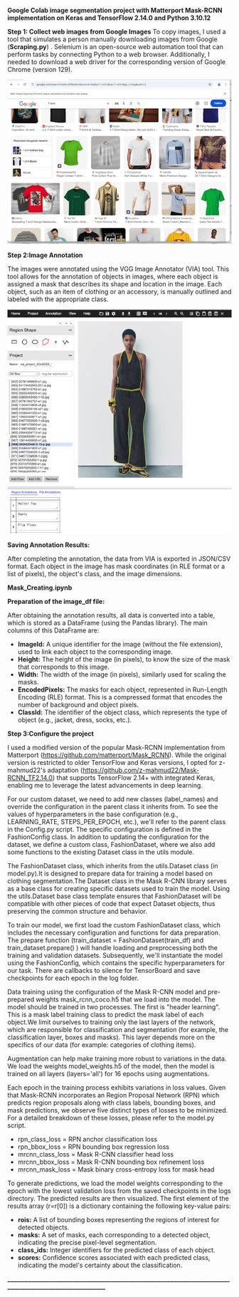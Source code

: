 **Google Colab image segmentation project with Matterport Mask-RCNN implementation  on Keras and TensorFlow 2.14.0 and Python 3.10.12**


**Step 1: Collect web images from Google Images**
To copy images, I used a tool that simulates a person manually downloading images from Google (**Scraping.py**) . Selenium is an open-source web automation tool that can perform tasks by connecting Python to a web browser. Additionally, I needed to download a web driver for the corresponding version of Google Chrome (version 129).

![Scraping](https://github.com/AnniRanok/Segmentation/blob/main/1.jpg)

**Step 2:Image Annotation**

The images were annotated using the VGG Image Annotator (VIA) tool. This tool allows for the annotation of objects in images, where each object is assigned a mask that describes its shape and location in the image. Each object, such as an item of clothing or an accessory, is manually outlined and labeled with the appropriate class.

![Annotation](https://github.com/AnniRanok/Segmentation/blob/main/IMG_6902.jpg)

**Saving Annotation Results:**

After completing the annotation, the data from VIA is exported in JSON/CSV format. Each object in the image has mask coordinates (in RLE format or a list of pixels), the object's class, and the image dimensions.  

**Mask_Creating.ipynb**

**Preparation of the image_df file:**

After obtaining the annotation results, all data is converted into a table, which is stored as a DataFrame (using the Pandas library). The main columns of this DataFrame are:

* **ImageId:** A unique identifier for the image (without the file extension), used to link each object to the corresponding image.  
* **Height:** The height of the image (in pixels), to know the size of the mask that corresponds to this image.  
* **Width:** The width of the image (in pixels), similarly used for scaling the masks.  
* **EncodedPixels:** The masks for each object, represented in Run-Length Encoding (RLE) format. This is a compressed format that encodes the number of background and object pixels.  
* **ClassId:** The identifier of the object class, which represents the type of object (e.g., jacket, dress, socks, etc.).  

**Step 3:Configure the project**

I used a modified version of the popular Mask-RCNN implementation from Matterport (https://github.com/matterport/Mask_RCNN). While the original version is restricted to older TensorFlow and Keras versions, I opted for z-mahmud22's adaptation (https://github.com/z-mahmud22/Mask-RCNN_TF2.14.0) that supports TensorFlow 2.14+ with integrated Keras, enabling me to leverage the latest advancements in deep learning.  

For our custom dataset, we need to add new classes (label_names) and override the configuration in the parent class it inherits from. To see the values of hyperparameters in the base configuration (e.g., LEARNING_RATE, STEPS_PER_EPOCH, etc.), we'll refer to the parent class in the Config.py script. The specific configuration is defined in the FashionConfig class. In addition to updating the configuration for the dataset, we define a custom class, FashionDataset, where we also add some functions to the existing Dataset class in the utils module.  

The FashionDataset class, which inherits from the utils.Dataset class (in model.py).It is designed to prepare data for training a model based on clothing segmentation.The Dataset class in the Mask R-CNN library serves as a base class for creating specific datasets used to train the model.
Using the utils.Dataset base class template ensures that FashionDataset will be compatible with other pieces of code that expect Dataset objects,
thus preserving the common structure and behavior.  

To train our model, we first load the custom FashionDataset class, which includes the necessary configuration and functions for data preparation. The prepare function (train_dataset = FashionDataset(train_df) and train_dataset.prepare() ) will handle loading and preprocessing both the training and validation datasets. Subsequently, we'll instantiate the model using the FashionConfig, which contains the specific hyperparameters for our task.
There are callbacks to silence for TensorBoard and save checkpoints for each epoch in the log folder.  

Data training using the configuration of the Mask R-CNN model and pre-prepared weights mask_rcnn_coco.h5 that we load into the model. The model should be trained in two processes. The first is "header learning". This is a mask label training class to predict the mask label of each object.We limit ourselves to training only the last layers of the network, which are responsible for classification and segmentation (for example, the classification layer, boxes and masks). This layer depends more on the specifics of our data (for example: categories of clothing items).  

Augmentation can help make training more robust to variations in the data. We load the weights model_weights.h5 of the model, then the model is trained on all layers (layers='all') for 16 epochs using augmentations.

Each epoch in the training process exhibits variations in loss values. Given that Mask-RCNN incorporates an Region Proposal Network (RPN) which predicts region proposals along with class labels, bounding boxes, and mask predictions, we observe five distinct types of losses to be minimized. For a detailed breakdown of these losses, please refer to the model.py script.

* rpn_class_loss = RPN anchor classification loss
* rpn_bbox_loss = RPN bounding box regression loss
* mrcnn_class_loss = Mask R-CNN classifier head loss
* mrcnn_bbox_loss = Mask R-CNN bounding box refinement loss
* mrcnn_mask_loss = Mask binary cross-entropy loss for mask head  

To generate predictions, we load the model weights corresponding to the epoch with the lowest validation loss from the saved checkpoints in the logs directory. The predicted results are then visualized. The first element of the results array (r=r[0]) is a dictionary containing the following key-value pairs:  

* **rois:** A list of bounding boxes representing the regions of interest for detected objects.
* **masks:** A set of masks, each corresponding to a detected object, indicating the precise pixel-level segmentation.
* **class_ids:** Integer identifiers for the predicted class of each object.
* **scores:** Confidence scores associated with each predicted class, indicating the model's certainty about the classification.  

****____________________________________________________________________________________________________________****





